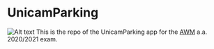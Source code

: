 # UnicamParking
![Alt text](https://www.unidformazione.com/wp-content/uploads/2017/10/unicam-universita-di-camerino-1.png)
This is the repo of the UnicamParking app for the [AWM](http://didattica.cs.unicam.it/doku.php?id=didattica:triennale:pawm:ay_2021:main) a.a. 2020/2021 exam.
